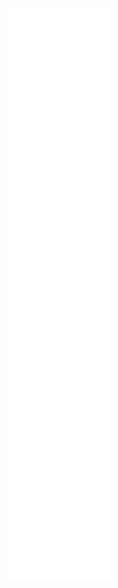 <!-- If you're using "master" as default branch -->
<!-- ![Metrics](https://github.com/Vinayak409/my-github-user/blob/master/github-metrics.svg) -->
<!-- If you're using "main" as default branch -->
![Metrics](https://github.com/Vinayak409/Vinayak409/blob/main/github-metrics.svg)
